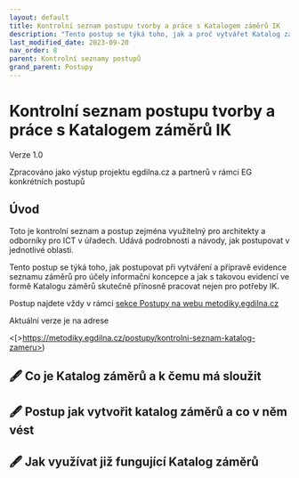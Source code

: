 ```yaml
---
layout: default
title: Kontrolní seznam postupu tvorby a práce s Katalogem záměrů IK
description: "Tento postup se týká toho, jak a proč vytvářet Katalog záměrů nejen pro účely IK OVS a jak jej správně a naplno využívat."
last_modified_date: 2023-09-20
nav_order: 8
parent: Kontrolní seznamy postupů
grand_parent: Postupy
---
```



# Kontrolní seznam postupu tvorby a práce s Katalogem záměrů IK

Verze 1.0

Zpracováno jako výstup projektu egdilna.cz a partnerů v rámci EG konkrétních postupů

## Úvod

Toto je kontrolní seznam a postup zejména využitelný pro architekty a odborníky pro ICT v úřadech. Udává podrobnosti a návody, jak postupovat v jednotlivé oblasti.

Tento postup se týká toho, jak postupovat při vytváření a přípravě evidence seznamu záměrů pro účely informační koncepce a jak s takovou evidencí ve formě Katalogu záměrů skutečně přínosně pracovat nejen pro potřeby IK.

Postup najdete vždy v rámci [sekce Postupy na webu metodiky.egdilna.cz](https://metodiky.egdilna.cz/postupy/eg-postupy)

Aktuální verze je na adrese

<[>https://metodiky.egdilna.cz/postupy/kontrolni-seznam-katalog-zameru>)

## 🖋 Co je Katalog záměrů a k čemu má sloužit

## 🖋 Postup jak vytvořit katalog záměrů a co v něm vést

## 🖋 Jak využívat již fungující Katalog záměrů

